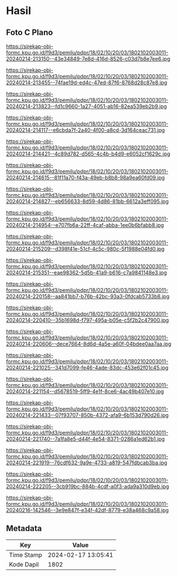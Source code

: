 # Hasil

## Foto C Plano

https://sirekap-obj-formc.kpu.go.id/f9d3/pemilu/pdpr/18/02/10/20/03/1802102003011-20240214-213150--43e34849-7e8d-416d-8526-c03d7b8e7ee6.jpg

https://sirekap-obj-formc.kpu.go.id/f9d3/pemilu/pdpr/18/02/10/20/03/1802102003011-20240214-213455--74fae19d-ed4c-47ed-87f6-8768d28c87e8.jpg

https://sirekap-obj-formc.kpu.go.id/f9d3/pemilu/pdpr/18/02/10/20/03/1802102003011-20240214-213823--fd1c9660-1a27-4051-ab16-82ea539eb2b9.jpg

https://sirekap-obj-formc.kpu.go.id/f9d3/pemilu/pdpr/18/02/10/20/03/1802102003011-20240214-214117--e6cbda7f-2a40-4f00-a8cd-3d164ceac731.jpg

https://sirekap-obj-formc.kpu.go.id/f9d3/pemilu/pdpr/18/02/10/20/03/1802102003011-20240214-214421--4c89d782-d565-4c4b-b4d9-e6052cf1629c.jpg

https://sirekap-obj-formc.kpu.go.id/f9d3/pemilu/pdpr/18/02/10/20/03/1802102003011-20240214-214615--81f11a70-f43a-49eb-b8b8-98a9ea60fd09.jpg

https://sirekap-obj-formc.kpu.go.id/f9d3/pemilu/pdpr/18/02/10/20/03/1802102003011-20240214-214827--eb656633-8d59-4d86-81bb-6612a3eff095.jpg

https://sirekap-obj-formc.kpu.go.id/f9d3/pemilu/pdpr/18/02/10/20/03/1802102003011-20240214-214954--e707fb6a-22ff-4caf-abba-1ee0b6bfabb8.jpg

https://sirekap-obj-formc.kpu.go.id/f9d3/pemilu/pdpr/18/02/10/20/03/1802102003011-20240214-215209--d398f41e-51cf-4c5c-980c-5f1988e04fd0.jpg

https://sirekap-obj-formc.kpu.go.id/f9d3/pemilu/pdpr/18/02/10/20/03/1802102003011-20240214-215351--eae98362-5d5b-41a9-b616-c7a9841148e3.jpg

https://sirekap-obj-formc.kpu.go.id/f9d3/pemilu/pdpr/18/02/10/20/03/1802102003011-20240214-220158--aa841bb7-b76b-42bc-93a3-0fdcab5733b8.jpg

https://sirekap-obj-formc.kpu.go.id/f9d3/pemilu/pdpr/18/02/10/20/03/1802102003011-20240214-220410--35b1698d-f797-495a-b05e-c5f2b2c47900.jpg

https://sirekap-obj-formc.kpu.go.id/f9d3/pemilu/pdpr/18/02/10/20/03/1802102003011-20240214-220606--dece7664-8d6d-4a5e-a60f-04bdee0aa7aa.jpg

https://sirekap-obj-formc.kpu.go.id/f9d3/pemilu/pdpr/18/02/10/20/03/1802102003011-20240214-221025--341d7099-fe46-4ade-83dc-453e62f01c45.jpg

https://sirekap-obj-formc.kpu.go.id/f9d3/pemilu/pdpr/18/02/10/20/03/1802102003011-20240214-221154--d5678519-5ff9-4e1f-8ce6-4ac49b407e10.jpg

https://sirekap-obj-formc.kpu.go.id/f9d3/pemilu/pdpr/18/02/10/20/03/1802102003011-20240214-221433--07f93707-850b-4372-afa9-6b153d790d26.jpg

https://sirekap-obj-formc.kpu.go.id/f9d3/pemilu/pdpr/18/02/10/20/03/1802102003011-20240214-221740--7a1fa8e5-d44f-4e54-8371-0286a1ed62b1.jpg

https://sirekap-obj-formc.kpu.go.id/f9d3/pemilu/pdpr/18/02/10/20/03/1802102003011-20240214-221919--76cdf632-9a9e-4733-a819-547fdbcab3ba.jpg

https://sirekap-obj-formc.kpu.go.id/f9d3/pemilu/pdpr/18/02/10/20/03/1802102003011-20240214-222205--3cb919bc-884b-4cdf-a0f3-ada9a310d9eb.jpg

https://sirekap-obj-formc.kpu.go.id/f9d3/pemilu/pdpr/18/02/10/20/03/1802102003011-20240216-142546--3e9e847f-e34f-42df-8779-e38a468c9a58.jpg


## Metadata

| Key        | Value               |
| ---------- | ------------------- |
| Time Stamp | 2024-02-17 13:05:41 |
| Kode Dapil | 1802                |



